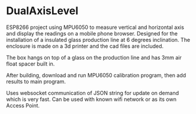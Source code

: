 # DualAxisLevel
ESP8266 project using MPU6050 to measure vertical and horizontal axis and display the readings on a mobile phone browser.
Designed for the installation of a insulated glass production line at 6 degrees inclination. The enclosure is made on a
3d printer and the cad files are included.

The box hangs on top of a glass on the production line and has 3mm air float spacer built in.

After building, download and run MPU6050 calibration program, then add results to main program.

Uses websocket communication of JSON string for update on demand which is very fast. Can be used with known wifi 
network or as its own Access Point.
